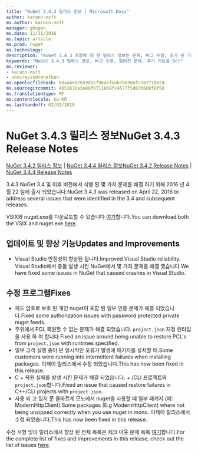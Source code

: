 ```yaml
---
title: "NuGet 3.4.3 릴리스 정보 | Microsoft Docs"
author: karann-msft
ms.author: karann-msft
manager: ghogen
ms.date: 11/11/2016
ms.topic: article
ms.prod: nuget
ms.technology: 
description: "NuGet 3.4.3 포함에 대 한 릴리스 정보는 문제, 버그 수정, 추가 된 기능 및 Dcr 알려져 있습니다."
keywords: "NuGet 3.4.3 릴리스 정보, 버그 수정, 알려진 문제, 추가 기능을 Dcr"
ms.reviewer:
- karann-msft
- unniravindranathan
ms.openlocfilehash: 68aab607659d15f96aefeab7bb90afc787710824
ms.sourcegitcommit: 4651b16a3a08f6711669fc4577f5d63b600f8f58
ms.translationtype: MT
ms.contentlocale: ko-KR
ms.lasthandoff: 02/02/2018
---
```

# <a name="nuget-343-release-notes"></a><span data-ttu-id="6d2b5-104">NuGet 3.4.3 릴리스 정보</span><span class="sxs-lookup"><span data-stu-id="6d2b5-104">NuGet 3.4.3 Release Notes</span></span>

<span data-ttu-id="6d2b5-105">[NuGet 3.4.2 릴리스 정보](../release-notes/nuget-3.4.2.md) | [NuGet 3.4.4 릴리스 정보](../release-notes/nuget-3.4.4.md)</span><span class="sxs-lookup"><span data-stu-id="6d2b5-105">[NuGet 3.4.2 Release Notes](../release-notes/nuget-3.4.2.md) | [NuGet 3.4.4 Release Notes](../release-notes/nuget-3.4.4.md)</span></span>

<span data-ttu-id="6d2b5-106">3.4.3 NuGet 3.4 및 이후 버전에서 식별 된 몇 가지 문제를 해결 하기 위해 2016 년 4 월 22 일에 출시 되었습니다.</span><span class="sxs-lookup"><span data-stu-id="6d2b5-106">NuGet 3.4.3 was released on April 22, 2016 to address several issues that were identified in the 3.4 and subsequent releases.</span></span>

<span data-ttu-id="6d2b5-107">VSIX와 nuget.exe를 다운로드할 수 있습니다 [여기](https://dist.nuget.org/index.html)합니다.</span><span class="sxs-lookup"><span data-stu-id="6d2b5-107">You can download both the VSIX and nuget.exe [here](https://dist.nuget.org/index.html).</span></span>

## <a name="updates-and-improvements"></a><span data-ttu-id="6d2b5-108">업데이트 및 향상 기능</span><span class="sxs-lookup"><span data-stu-id="6d2b5-108">Updates and Improvements</span></span>

* <span data-ttu-id="6d2b5-109">Visual Studio 안정성이 향상된 됩니다.</span><span class="sxs-lookup"><span data-stu-id="6d2b5-109">Improved Visual Studio reliability.</span></span> <span data-ttu-id="6d2b5-110">Visual Studio에서 충돌 발생 시킨 NuGet에서 몇 가지 문제를 해결 했습니다.</span><span class="sxs-lookup"><span data-stu-id="6d2b5-110">We have fixed some issues in NuGet that caused crashes in Visual Studio.</span></span>

## <a name="fixes"></a><span data-ttu-id="6d2b5-111">수정 프로그램</span><span class="sxs-lookup"><span data-stu-id="6d2b5-111">Fixes</span></span>

* <span data-ttu-id="6d2b5-112">피드 암호로 보호 된 개인 nuget이 포함 된 일부 인증 문제가 해결 되었습니다.</span><span class="sxs-lookup"><span data-stu-id="6d2b5-112">Fixed some authorization issues with password protected private nuget feeds.</span></span>
* <span data-ttu-id="6d2b5-113">주위에서 PCL 복원할 수 없는 문제가 해결 되었습니다. `project.json` 지정 런타임을 사용 하 여 합니다.</span><span class="sxs-lookup"><span data-stu-id="6d2b5-113">Fixed an issue around being unable to restore PCL's from `project.json` with runtimes specified.</span></span>
* <span data-ttu-id="6d2b5-114">일부 고객 실행 중이 던 일시적인 오류가 발생에 패키지를 설치할 때.</span><span class="sxs-lookup"><span data-stu-id="6d2b5-114">Some customers were running into intermittent failures when installing packages.</span></span> <span data-ttu-id="6d2b5-115">이제이 릴리스에서 수정 되었습니다.</span><span class="sxs-lookup"><span data-stu-id="6d2b5-115">This has now been fixed in this release.</span></span>
* <span data-ttu-id="6d2b5-116">C + 복원 실패를 발생 시킨 문제가 해결 되었습니다. + /CLI 프로젝트와 `project.json`합니다.</span><span class="sxs-lookup"><span data-stu-id="6d2b5-116">Fixed an issue that caused restore failures in C++/CLI projects with `project.json`.</span></span>
* <span data-ttu-id="6d2b5-117">사용 되 고 있지 푼 올바르게 모노에서 nuget을 사용할 때 일부 패키지 (예: ModernHttpClient).</span><span class="sxs-lookup"><span data-stu-id="6d2b5-117">Some packages (E.g ModernHttpClient) where not being unzipped correctly when you use nuget in mono.</span></span> <span data-ttu-id="6d2b5-118">이제이 릴리스에서 수정 되었습니다.</span><span class="sxs-lookup"><span data-stu-id="6d2b5-118">This has now been fixed in this release.</span></span>

<span data-ttu-id="6d2b5-119">수정 사항 및이 릴리스에서 향상 된 전체 목록은 체크 아웃 문제 목록 [여기](https://github.com/NuGet/Home/issues?q=is%3Aissue+milestone%3A3.4.3+is%3Aclosed)합니다.</span><span class="sxs-lookup"><span data-stu-id="6d2b5-119">For the complete list of fixes and improvements in this release, check out the list of issues [here](https://github.com/NuGet/Home/issues?q=is%3Aissue+milestone%3A3.4.3+is%3Aclosed).</span></span>